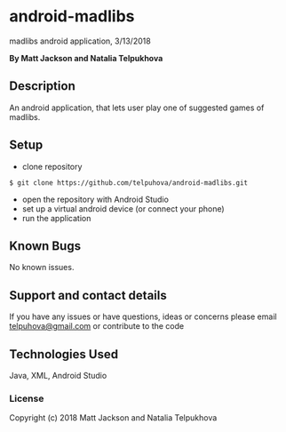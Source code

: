 # android-madlibs

madlibs android application, 3/13/2018

**By Matt Jackson and Natalia Telpukhova**

## Description

An android application, that lets user play one of suggested games of madlibs.

## Setup

* clone repository
```
$ git clone https://github.com/telpuhova/android-madlibs.git
```
* open the repository with Android Studio
* set up a virtual android device (or connect your phone)
* run the application

## Known Bugs

No known issues.

## Support and contact details

If you have any issues or have questions, ideas or concerns please email telpuhova@gmail.com or contribute to the code

## Technologies Used

Java, XML, Android Studio

### License

Copyright (c) 2018 Matt Jackson and Natalia Telpukhova
